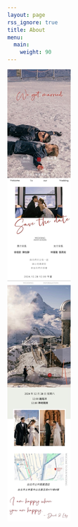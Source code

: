 ```yaml
---
layout: page
rss_ignore: true
title: About
menu:
  main:
    weight: 90
---
```


![invitation](../data/invitation.jpg)
